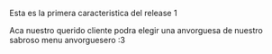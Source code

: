 Esta es la primera caracteristica del release 1

Aca nuestro querido cliente podra elegir una anvorguesa de nuestro sabroso menu anvorguesero :3
